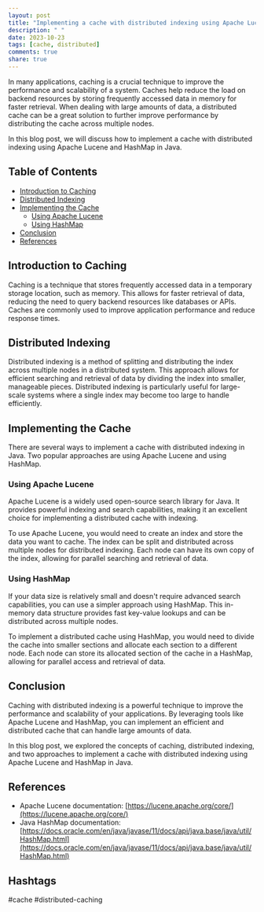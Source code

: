 ```yaml
---
layout: post
title: "Implementing a cache with distributed indexing using Apache Lucene and HashMap in Java"
description: " "
date: 2023-10-23
tags: [cache, distributed]
comments: true
share: true
---
```


In many applications, caching is a crucial technique to improve the performance and scalability of a system. Caches help reduce the load on backend resources by storing frequently accessed data in memory for faster retrieval. When dealing with large amounts of data, a distributed cache can be a great solution to further improve performance by distributing the cache across multiple nodes.

In this blog post, we will discuss how to implement a cache with distributed indexing using Apache Lucene and HashMap in Java.

## Table of Contents
- [Introduction to Caching](#introduction-to-caching)
- [Distributed Indexing](#distributed-indexing)
- [Implementing the Cache](#implementing-the-cache)
  - [Using Apache Lucene](#using-apache-lucene)
  - [Using HashMap](#using-hashmap)
- [Conclusion](#conclusion)
- [References](#references)

## Introduction to Caching

Caching is a technique that stores frequently accessed data in a temporary storage location, such as memory. This allows for faster retrieval of data, reducing the need to query backend resources like databases or APIs. Caches are commonly used to improve application performance and reduce response times.

## Distributed Indexing

Distributed indexing is a method of splitting and distributing the index across multiple nodes in a distributed system. This approach allows for efficient searching and retrieval of data by dividing the index into smaller, manageable pieces. Distributed indexing is particularly useful for large-scale systems where a single index may become too large to handle efficiently.

## Implementing the Cache

There are several ways to implement a cache with distributed indexing in Java. Two popular approaches are using Apache Lucene and using HashMap.

### Using Apache Lucene

Apache Lucene is a widely used open-source search library for Java. It provides powerful indexing and search capabilities, making it an excellent choice for implementing a distributed cache with indexing.

To use Apache Lucene, you would need to create an index and store the data you want to cache. The index can be split and distributed across multiple nodes for distributed indexing. Each node can have its own copy of the index, allowing for parallel searching and retrieval of data.

### Using HashMap

If your data size is relatively small and doesn't require advanced search capabilities, you can use a simpler approach using HashMap. This in-memory data structure provides fast key-value lookups and can be distributed across multiple nodes.

To implement a distributed cache using HashMap, you would need to divide the cache into smaller sections and allocate each section to a different node. Each node can store its allocated section of the cache in a HashMap, allowing for parallel access and retrieval of data.

## Conclusion

Caching with distributed indexing is a powerful technique to improve the performance and scalability of your applications. By leveraging tools like Apache Lucene and HashMap, you can implement an efficient and distributed cache that can handle large amounts of data.

In this blog post, we explored the concepts of caching, distributed indexing, and two approaches to implement a cache with distributed indexing using Apache Lucene and HashMap in Java.

## References

- Apache Lucene documentation: [https://lucene.apache.org/core/](https://lucene.apache.org/core/)
- Java HashMap documentation: [https://docs.oracle.com/en/java/javase/11/docs/api/java.base/java/util/HashMap.html](https://docs.oracle.com/en/java/javase/11/docs/api/java.base/java/util/HashMap.html)

## Hashtags

#cache #distributed-caching